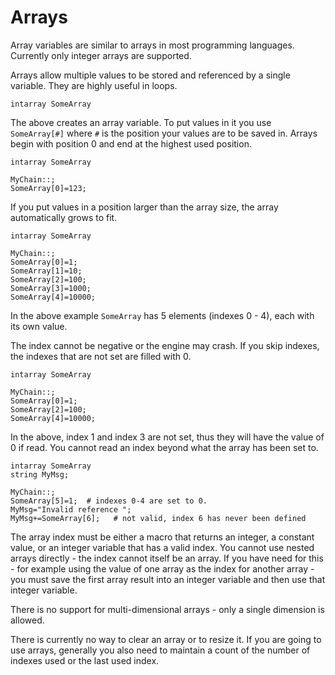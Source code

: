 # Arrays
Array variables are similar to arrays in most programming languages. Currently only integer arrays are supported.

Arrays allow multiple values to be stored and referenced by a single variable. They are highly useful in loops.

```mms
intarray SomeArray
```

The above creates an array variable. To put values in it you use `SomeArray[#]` where `#` is the position your values are to be saved in. Arrays begin with position 0 and end at the highest used position.

```mms
intarray SomeArray
	
MyChain::;
SomeArray[0]=123;
```	

If you put values in a position larger than the array size, the array automatically grows to fit.

```mms
intarray SomeArray

MyChain::;
SomeArray[0]=1;
SomeArray[1]=10;
SomeArray[2]=100;
SomeArray[3]=1000;
SomeArray[4]=10000;
```

In the above example `SomeArray` has 5 elements (indexes 0 - 4), each with its own value.

The index cannot be negative or the engine may crash.
If you skip indexes, the indexes that are not set are filled with 0.

```mms
intarray SomeArray

MyChain::;
SomeArray[0]=1;
SomeArray[2]=100;
SomeArray[4]=10000;
```

In the above, index 1 and index 3 are not set, thus they will have the value of 0 if read.
You cannot read an index beyond what the array has been set to.

```mms
intarray SomeArray
string MyMsg;

MyChain::;
SomeArray[5]=1;  # indexes 0-4 are set to 0.
MyMsg="Invalid reference ";
MyMsg+=SomeArray[6];   # not valid, index 6 has never been defined
```

The array index must be either a macro that returns an integer, a constant value, or an integer variable that has a valid index.
You cannot use nested arrays directly - the index cannot itself be an array. If you have need for this - for example using the value of one array as the index for another array - you must save the first array result into an integer variable and then use that integer variable.

There is no support for multi-dimensional arrays - only a single dimension is allowed.

There is currently no way to clear an array or to resize it.  If you are going to use arrays, generally you also need to maintain a count of the number of indexes used or the last used index.

